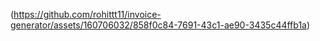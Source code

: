 (https://github.com/rohittt11/invoice-generator/assets/160706032/858f0c84-7691-43c1-ae90-3435c44ffb1a)

 
